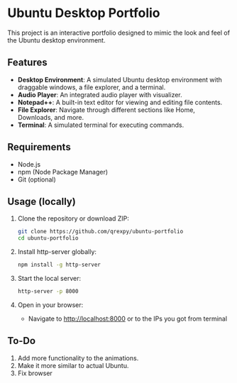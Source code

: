 # Ubuntu Desktop Portfolio

This project is an interactive portfolio designed to mimic the look and feel of the Ubuntu desktop environment.

## Features

- **Desktop Environment**: A simulated Ubuntu desktop environment with draggable windows, a file explorer, and a terminal.
- **Audio Player**: An integrated audio player with visualizer.
- **Notepad++**: A built-in text editor for viewing and editing file contents.
- **File Explorer**: Navigate through different sections like Home, Downloads, and more.
- **Terminal**: A simulated terminal for executing commands.

## Requirements

- Node.js
- npm (Node Package Manager)
- Git (optional)

## Usage (locally)

1. Clone the repository or download ZIP:
    ```sh
    git clone https://github.com/qrexpy/ubuntu-portfolio
    cd ubuntu-portfolio
    ```

2. Install http-server globally:
    ```sh
    npm install -g http-server
    ```

3. Start the local server:
    ```sh
    http-server -p 8000
    ```

4. Open in your browser:
   - Navigate to [http://localhost:8000](http://localhost:8000) or to the IPs you got from terminal

## To-Do

1. Add more functionality to the animations.
2. Make it more similar to actual Ubuntu.
3. Fix browser
